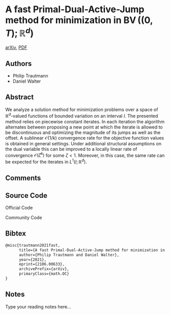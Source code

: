 
# A fast Primal-Dual-Active-Jump method for minimization in $\operatorname{BV}((0,T);\mathbb{R}^d)$

[arXiv](https://arxiv.org/abs/2106.0633), [PDF](https://arxiv.org/pdf/2106.0633.pdf)

## Authors

- Philip Trautmann
- Daniel Walter

## Abstract

We analyze a solution method for minimization problems over a space of $\mathbb{R}^d$-valued functions of bounded variation on an interval $I$. The presented method relies on piecewise constant iterates. In each iteration the algorithm alternates between proposing a new point at which the iterate is allowed to be discontinuous and optimizing the magnitude of its jumps as well as the offset. A sublinear $\mathcal{O}(1/k)$ convergence rate for the objective function values is obtained in general settings. Under additional structural assumptions on the dual variable this can be improved to a locally linear rate of convergence $\mathcal{O}(\zeta^k)$ for some $\zeta <1$. Moreover, in this case, the same rate can be expected for the iterates in $L^1(I;\mathbb{R}^d)$.

## Comments



## Source Code

Official Code



Community Code



## Bibtex

```tex
@misc{trautmann2021fast,
      title={A fast Primal-Dual-Active-Jump method for minimization in $\operatorname{BV}((0,T);\mathbb{R}^d)$}, 
      author={Philip Trautmann and Daniel Walter},
      year={2021},
      eprint={2106.00633},
      archivePrefix={arXiv},
      primaryClass={math.OC}
}
```

## Notes

Type your reading notes here...

